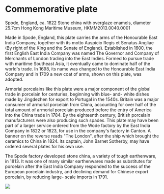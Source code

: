 # Commemorative plate  

Spode, England, ca. 1822 Stone china with overglaze enamels, diameter  $25.7 \mathrm{cm}$  Hong Kong Maritime Museum, HKMM2013.0040.0001  

Made in Spode, England, this plate carries the arms of the Honourable East India Company, together with its motto Auspicio Regis et Senatus Angliae (By right of the King and the Senate of England). Established in 1600, the first English East India Company was named The Governor and Company of Merchants of London trading into the East Indies. Formed to pursue trade with maritime Southeast Asia, it eventually came to dominate half of the world's trade. In 1698, its name was changed to the Honourable East India Company and in 1709 a new coat of arms, shown on this plate, was adopted.  

Armorial porcelains like this plate were a major component of the global trade in porcelain for centuries, beginning with blue- and- white dishes made by Jingdezhen for export to Portugal in the 1540s. Britain was a major consumer of armorial porcelain from China, accounting for over half of the total amount of armorial porcelain produced before the entry of America into the China trade in 1784. By the eighteenth century, British porcelain manufacturers were also producing such spades. This plate may have been part of a larger service ordered from the Wode factory by the East India Company in 1822 or 1823, for use in the company's factory in Canton. A banner on the reverse reads "The London", after the ship which brought the ceramics to China in 1824. Its captain, John Barnet Sotherby, may have ordered several plates for his own use.  

The Spode factory developed stone china, a variety of tough earthenware, in 1813. It was one of many similar earthenwares made as substitutes for porcelain after the East India Company responded to the success of the European porcelain industry, and declining demand for Chinese export porcelain, by reducing large- scale imports in 1791.

![](https://cdn-mineru.openxlab.org.cn/result/2025-07-27/26ec8c02-599c-4b79-9876-e092d6287e02/70d8cf1b566b8e48f1285df8994a61b98de48558cf24b5c407d04557cd85f65f.jpg)